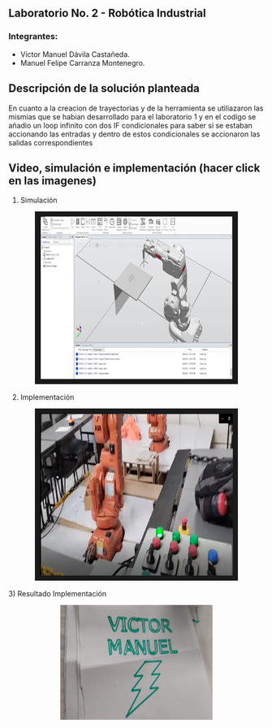 ## Laboratorio No. 2 - Robótica Industrial
### Integrantes: 
- Victor Manuel Dávila Castañeda.
- Manuel Felipe Carranza Montenegro.
## Descripción de la solución planteada
En cuanto a la creacion de trayectorias y de la herramienta se utiliazaron las mismias que se habian desarrollado para el laboratorio 1 y en el codigo se añadio un loop infinito con dos IF condicionales para saber si se estaban accionando las entradas y dentro de estos condicionales se accionaron las salidas correspondientes 
## Video, simulación e implementación (hacer click en las imagenes)

1) Simulación
<div>
<p style = 'text-align:center;' align="center">
<a href="https://youtu.be/eCq7w-T6ZTA"><img src="https://github.com/victordavila2311/LAB1Robotica_Manuel_Victor/blob/main/imagenes_simulacion/imagen%20simulacion%20horizontal.png" 
alt="IMAGE ALT TEXT HERE" width="380" height="319.5" border="10" /> </a> 
</p>
</div>

2) Implementación
<div>
<p style = 'text-align:center;' align="center">
<a href="https://youtu.be/JX_vcEQwUKw" target="_blank"><img src="https://github.com/victordavila2311/LAB2Robotica_Manuel_Victor/blob/main/imagenes%20lab%202/imagen%20implementacion.png" 
alt="IMAGE ALT TEXT HERE" width="380" height="319.5" border="10" /> </a> 
</p>
</div>
3) Resultado Implementación
<div>
<p style = 'text-align:center;' align="center">
<img src="https://github.com/victordavila2311/LAB2Robotica_Manuel_Victor/blob/main/imagenes%20lab%202/resultado%20implementacion.jpeg" width="300px">
</p>
</div>

